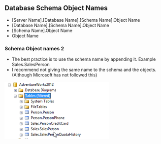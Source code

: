 ## Database Schema Object Names

- [Server Name].[Database Name].[Schema Name].Object Name
- [Database Name].[Schema Name].Object Name
- [Schema Name].Object Name
- Object Name

### Schema Object names 2

- The best practice is to use the schema name by appending it. Example Sales.SalesPerson
- I recommend not giving the same name to the schema and the objects. (Although Microsoft has not followed this)


![Schema Example SQL Server](images/SchemaOrnek1.png)


